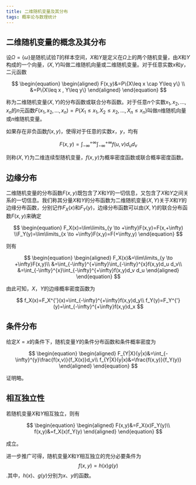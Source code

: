```yaml
---
title: 二维随机变量及其分布
tags: 概率论与数理统计
---
```


## 二维随机变量的概念及其分布

设$\Omega=\{\omega\}$是随机试验$T$的样本空间，$X$和$Y$是定义在$\Omega$上的两个随机变量，由$X$和$Y$构成的一个向量，$(X,Y)$叫做二维随机向量或二维随机变量。对于任意实数$x$和$y$，二元函数

$$
\begin{equation}
\begin{aligned}
F(x,y)&=P\{X\leq x \cap Y\leq y\} \\
      &=P\{X\leq x , Y\leq y\} 
\end{aligned}
\end{equation}
$$

称为二维随机变量$(X,Y)$的分布函数或联合分布函数。对于任意$n$个实数$x_1,x_2,...,x_n$的$n$元函数$F(x_1,x_2,...,x_n)=P\{X_1\leq x_1,X_2\leq x_2,...,X_n\leq x_n\}$叫做$n$维随机向量或$n$维随机变量。



如果存在非负函数$f(x,y)$，使得对于任意的实数$x$，$y$，均有

$$
F(x,y)=\int_{-\infty}^{+\infty}\int_{-\infty}^{+\infty}f(u,v)d_u d_v
$$

则称$(X,Y)$为二维连续型随机变量，$f(x,y)$为概率密度函数或联合概率密度函数。

## 边缘分布

二维随机变量的分布函数$F(x,y)$既包含了$X$和$Y$的一切信息，又包含了$X$和$Y$之间关系的一切信息。我们称其分量$X$和$Y$的分布函数为二维随机变量$(X,Y)$关于$X$和$Y$的边缘分布函数，分别记作$F_X(x)$和$F_Y(y)$，边缘分布函数可以由$(X,Y)$的联合分布函数$F(x,y)$来确定

$$
\begin{equation}
F_X(x)=\lim\limits_{y \to +\infty}F(x,y)=F(x,+\infty)
\\F_Y(y)=\lim\limits_{x \to +\infty}F(x,y)=F(+\infty,y)
\end{equation}
$$

则有

$$
\begin{equation}
\begin{aligned}
F_X(x)&=\lim\limits_{y \to +\infty}F(x,y)\\
      &=\int_{-\infty}^{+\infty}\int_{-\infty}^{x}f(x,y)d_u d_v\\
      &=\int_{-\infty}^{x}\int_{-\infty}^{+\infty}f(x,y)d_v d_u
\end{aligned}
\end{equation}
$$

由此可知，$X$，$Y$的边缘概率密度函数为

$$
f_X(x)=F_X^{'}(x)=\int_{-\infty}^{+\infty}f(x,y)d_y\\
f_Y(y)=F_Y^{'}(y)=\int_{-\infty}^{+\infty}f(x,y)d_x
$$

## 条件分布

给定$X=x$的条件下，随机变量$Y$的条件分布函数和条件概率密度为

$$
\begin{equation}
\begin{aligned}
F_{Y|X}(y|x)&=\int_{-\infty}^{y}\frac{f(x,v)}{f_X(x)}d_v\\
f_{Y|X}(y|x)&=\frac{f(x,y)}{f_Y(y)}
\end{aligned}
\end{equation}
$$

证明略。

## 相互独立性

若随机变量$X$和$Y$相互独立，则有

$$
\begin{equation}
\begin{aligned}
F(x,y)&=F_X(x)F_Y(y)\\
f(x,y)&=f_X(x)f_Y(y)
\end{aligned}
\end{equation}
$$

成立。

进一步推广可得，随机变量$X$和$Y$相互独立的充分必要条件为
$$
f(x,y)=h(x)g(y)
$$
.其中，$h(x)、g(y)$分别为$x、y$的函数。